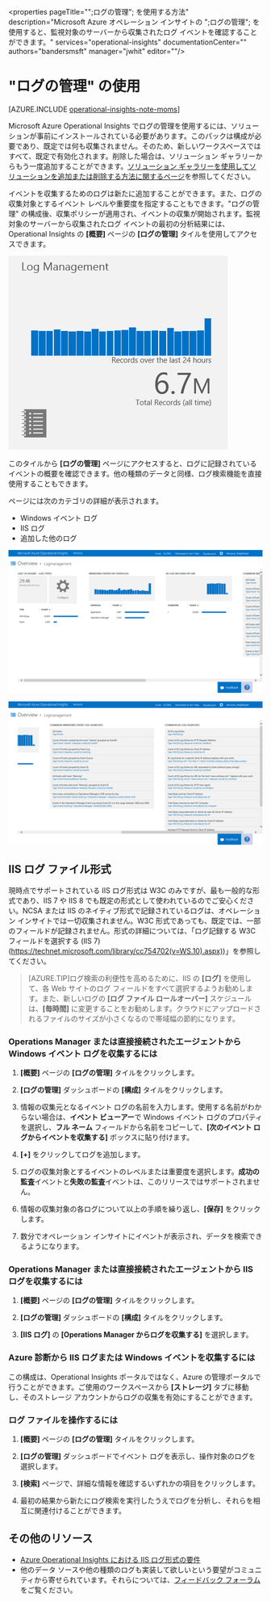 <properties
   pageTitle="";ログの管理"; を使用する方法"
   description="Microsoft Azure オペレーション インサイトの ";ログの管理"; を使用すると、監視対象のサーバーから収集されたログ イベントを確認することができます。"
   services="operational-insights"
   documentationCenter=""
   authors="bandersmsft"
   manager="jwhit"
   editor=""/>

<tags
   ms.service="operational-insights"
   ms.devlang="na"
   ms.topic="get-started-article"
   ms.tgt_pltfrm="na"
   ms.workload="operational-insights"
   ms.date="07/02/2015"
   ms.author="banders"/>

# "ログの管理" の使用

[AZURE.INCLUDE [operational-insights-note-moms](../../includes/operational-insights-note-moms.md)]

Microsoft Azure Operational Insights でログの管理を使用するには、ソリューションが事前にインストールされている必要があります。このパックは構成が必要であり、既定では何も収集されません。そのため、新しいワークスペースではすべて、既定で有効化されます。削除した場合は、ソリューション ギャラリーからもう一度追加することができます。[ソリューション ギャラリーを使用してソリューションを追加または削除する方法に関するページ](operational-insights-add-solution.md)を参照してください。

イベントを収集するためのログは新たに追加することができます。また、ログの収集対象とするイベント レベルや重要度を指定することもできます。"ログの管理" の構成後、収集ポリシーが適用され、イベントの収集が開始されます。監視対象のサーバーから収集されたログ イベントの最初の分析結果には、Operational Insights の **[概要]** ページの **[ログの管理]** タイルを使用してアクセスできます。

![[ログの管理] タイルの画像](./media/operational-insights-log-collection/overview-log-mgt.png)

このタイルから **[ログの管理]** ページにアクセスすると、ログに記録されているイベントの概要を確認できます。他の種類のデータと同様、ログ検索機能を直接使用することもできます。


ページには次のカテゴリの詳細が表示されます。

- Windows イベント ログ
- IIS ログ
- 追加した他のログ

![[ログの管理] ダッシュボードの画像](./media/operational-insights-log-collection/gallery-logmgt-01.png)

![[ログの管理] ダッシュボードの画像](./media/operational-insights-log-collection/gallery-logmgt-02.png)

## IIS ログ ファイル形式

現時点でサポートされている IIS ログ形式は W3C のみですが、最も一般的な形式であり、IIS 7 や IIS 8 でも既定の形式として使われているのでご安心ください。NCSA または IIS のネイティブ形式で記録されているログは、オペレーション インサイトでは一切収集されません。W3C 形式であっても、既定では、一部のフィールドが記録されません。形式の詳細については、「ログ記録する W3C フィールドを選択する (IIS 7)(https://technet.microsoft.com/library/cc754702(v=WS.10).aspx))」を参照してください。


> [AZURE.TIP]ログ検索の利便性を高めるために、IIS の **[ログ]** を使用して、各 Web サイトのログ フィールドをすべて選択するようお勧めします。また、新しいログの **[ログ ファイル ロールオーバー]** スケジュールは、**[毎時間]** に変更することをお勧めします。クラウドにアップロードされるファイルのサイズが小さくなるので帯域幅の節約になります。


### Operations Manager または直接接続されたエージェントから Windows イベント ログを収集するには

1. **[概要]** ページの **[ログの管理]** タイルをクリックします。

2. **[ログの管理]** ダッシュボードの **[構成]** タイルをクリックします。

3. 情報の収集元となるイベント ログの名前を入力します。使用する名前がわからない場合は、**イベント ビューアー**で Windows イベント ログのプロパティを選択し、**フル ネーム** フィールドから名前をコピーして、**[次のイベント ログからイベントを収集する]** ボックスに貼り付けます。

4. **[+]** をクリックしてログを追加します。

5. ログの収集対象とするイベントのレベルまたは重要度を選択します。**成功の監査**イベントと**失敗の監査**イベントは、このリリースではサポートされません。

6. 情報の収集対象の各ログについて以上の手順を繰り返し、**[保存]** をクリックします。

7. 数分でオペレーション インサイトにイベントが表示され、データを検索できるようになります。



### Operations Manager または直接接続されたエージェントから IIS ログを収集するには

1. **[概要]** ページの **[ログの管理]** タイルをクリックします。

2. **[ログの管理]** ダッシュボードの **[構成]** タイルをクリックします。

3. **[IIS ログ]** の **[Operations Manager からログを収集する]** を選択します。


### Azure 診断から IIS ログまたは Windows イベントを収集するには
この構成は、Operational Insights ポータルではなく、Azure の管理ポータルで行うことができます。ご使用のワークスペースから **[ストレージ]** タブに移動し、そのストレージ アカウントからログの収集を有効にすることができます。


### ログ ファイルを操作するには

1. **[概要]** ページの **[ログの管理]** タイルをクリックします。

2. **[ログの管理]** ダッシュボードでイベント ログを表示し、操作対象のログを選択します。

3. **[検索]** ページで、詳細な情報を確認するいずれかの項目をクリックします。

4. 最初の結果から新たにログ検索を実行したうえでログを分析し、それらを相互に関連付けることができます。


## その他のリソース
- [Azure Operational Insights における IIS ログ形式の要件](http://blogs.technet.com/b/momteam/archive/2014/09/19/iis-log-format-requirements-in-system-center-advisor.aspx)
- 他のデータ ソースや他の種類のログも実装して欲しいという要望がコミュニティから寄せられています。それらについては、[フィードバック フォーラム](http://feedback.azure.com/forums/267889-azure-operational-insights/category/88086-log-management-and-log-collection-policy)をご覧ください。

<!---HONumber=July15_HO4-->